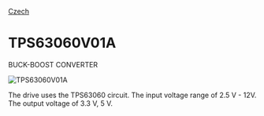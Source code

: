 
[Czech](./README.cs.md)
<!--- module --->
# TPS63060V01A
<!--- Emodule --->

<!--- subtitle --->BUCK-BOOST CONVERTER<!--- Esubtitle --->

![TPS63060V01A](/doc/img/TPS63060V01A_top_big.jpg)

<!--- description --->The drive uses the TPS63060 circuit. The input voltage range of 2.5 V - 12V. The output voltage of 3.3 V, 5 V. <!--- Edescription --->
            